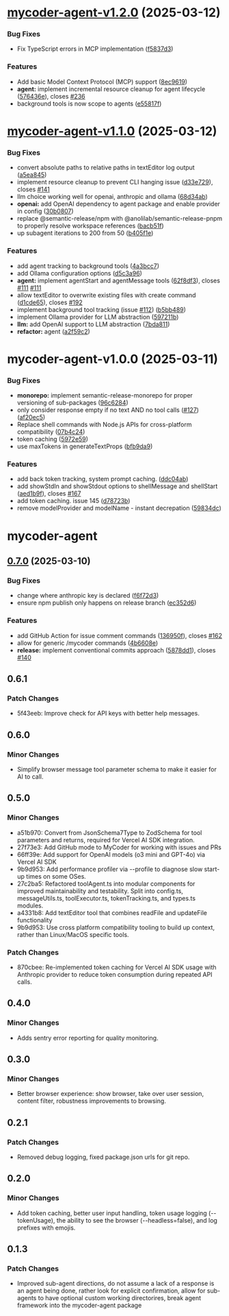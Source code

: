 # [mycoder-agent-v1.2.0](https://github.com/drivecore/mycoder/compare/mycoder-agent-v1.1.0...mycoder-agent-v1.2.0) (2025-03-12)


### Bug Fixes

* Fix TypeScript errors in MCP implementation ([f5837d3](https://github.com/drivecore/mycoder/commit/f5837d3a5dd219efc8e1d811e467f4bb695a1d94))


### Features

* Add basic Model Context Protocol (MCP) support ([8ec9619](https://github.com/drivecore/mycoder/commit/8ec9619c3cc63df8f14222762f5da0bcabe273a5))
* **agent:** implement incremental resource cleanup for agent lifecycle ([576436e](https://github.com/drivecore/mycoder/commit/576436ef2c7c5f234f088b7dba2e7fd65590738f)), closes [#236](https://github.com/drivecore/mycoder/issues/236)
* background tools is now scope to agents ([e55817f](https://github.com/drivecore/mycoder/commit/e55817f32b373fdbff8bb1ac90105b272044d33f))

# [mycoder-agent-v1.1.0](https://github.com/drivecore/mycoder/compare/mycoder-agent-v1.0.0...mycoder-agent-v1.1.0) (2025-03-12)

### Bug Fixes

- convert absolute paths to relative paths in textEditor log output ([a5ea845](https://github.com/drivecore/mycoder/commit/a5ea845c32bc569cda4330f59f1bf1553a236aea))
- implement resource cleanup to prevent CLI hanging issue ([d33e729](https://github.com/drivecore/mycoder/commit/d33e7298686a30661ee8b36f2fdffb16f5f3da71)), closes [#141](https://github.com/drivecore/mycoder/issues/141)
- llm choice working well for openai, anthropic and ollama ([68d34ab](https://github.com/drivecore/mycoder/commit/68d34abf8a73ed533a072359ce334a9364753425))
- **openai:** add OpenAI dependency to agent package and enable provider in config ([30b0807](https://github.com/drivecore/mycoder/commit/30b0807d4f3ecdd24f53b7ee4160645a4ed10444))
- replace @semantic-release/npm with @anolilab/semantic-release-pnpm to properly resolve workspace references ([bacb51f](https://github.com/drivecore/mycoder/commit/bacb51f637f2b2d3b1039bdfdbd33e3d704b6cde))
- up subagent iterations to 200 from 50 ([b405f1e](https://github.com/drivecore/mycoder/commit/b405f1e6d62eb5304dc1aa6c0ff28dc49dc67dce))

### Features

- add agent tracking to background tools ([4a3bcc7](https://github.com/drivecore/mycoder/commit/4a3bcc72f27af5fdbeeb407a748d5ecf3b7faed5))
- add Ollama configuration options ([d5c3a96](https://github.com/drivecore/mycoder/commit/d5c3a96ce9463c98504c2a346796400df36bf3b0))
- **agent:** implement agentStart and agentMessage tools ([62f8df3](https://github.com/drivecore/mycoder/commit/62f8df3dd083e2838c97ce89112f390461550ee6)), closes [#111](https://github.com/drivecore/mycoder/issues/111) [#111](https://github.com/drivecore/mycoder/issues/111)
- allow textEditor to overwrite existing files with create command ([d1cde65](https://github.com/drivecore/mycoder/commit/d1cde65df65bfcca288a47f14eedf5ad5939ed37)), closes [#192](https://github.com/drivecore/mycoder/issues/192)
- implement background tool tracking (issue [#112](https://github.com/drivecore/mycoder/issues/112)) ([b5bb489](https://github.com/drivecore/mycoder/commit/b5bb48981791acda74ee46b93d2d85e27e93a538))
- implement Ollama provider for LLM abstraction ([597211b](https://github.com/drivecore/mycoder/commit/597211b90e43c4d52969eb5994d393c15d85ec97))
- **llm:** add OpenAI support to LLM abstraction ([7bda811](https://github.com/drivecore/mycoder/commit/7bda811658e15b8dd41135cd9b2b90e9ea925e15))
- **refactor:** agent ([a2f59c2](https://github.com/drivecore/mycoder/commit/a2f59c2f51643a44d6e1ff0c16b319deb1adc3f2))

# mycoder-agent-v1.0.0 (2025-03-11)

### Bug Fixes

- **monorepo:** implement semantic-release-monorepo for proper versioning of sub-packages ([96c6284](https://github.com/drivecore/mycoder/commit/96c62848fbc3a4c1c591f3fd6202486e6461c4f2))
- only consider response empty if no text AND no tool calls ([#127](https://github.com/drivecore/mycoder/issues/127)) ([af20ec5](https://github.com/drivecore/mycoder/commit/af20ec54468afed49632306fe553b307ab3c4ba5))
- Replace shell commands with Node.js APIs for cross-platform compatibility ([07b4c24](https://github.com/drivecore/mycoder/commit/07b4c24fa17d19c468a76404a367f6afc0005517))
- token caching ([5972e59](https://github.com/drivecore/mycoder/commit/5972e59ab572040e564d1756ab8a5625215e14dc))
- use maxTokens in generateTextProps ([bfb9da9](https://github.com/drivecore/mycoder/commit/bfb9da9804d61840344e93cc5bea809e8e16f2ec))

### Features

- add back token tracking, system prompt caching. ([ddc04ab](https://github.com/drivecore/mycoder/commit/ddc04ab0778eb2f571897e825c8d8ba17651db09))
- add showStdIn and showStdout options to shellMessage and shellStart ([aed1b9f](https://github.com/drivecore/mycoder/commit/aed1b9f6ba489da19f2170c136861a7c80ad6e33)), closes [#167](https://github.com/drivecore/mycoder/issues/167)
- add token caching. issue 145 ([d78723b](https://github.com/drivecore/mycoder/commit/d78723bb6d0514110088caf7009e196e3f79769e))
- remove modelProvider and modelName - instant decrepation ([59834dc](https://github.com/drivecore/mycoder/commit/59834dcf932051a5c75624bd6f6ab12254f43769))

# mycoder-agent

## [0.7.0](https://github.com/drivecore/mycoder/compare/v0.6.1...v0.7.0) (2025-03-10)

### Bug Fixes

- change where anthropic key is declared ([f6f72d3](https://github.com/drivecore/mycoder/commit/f6f72d3bc18a65fc775151cd375398aba230a06f))
- ensure npm publish only happens on release branch ([ec352d6](https://github.com/drivecore/mycoder/commit/ec352d6956c717726ef388a07d88372c12b634a6))

### Features

- add GitHub Action for issue comment commands ([136950f](https://github.com/drivecore/mycoder/commit/136950f4bd6d14e544bbd415ed313f7842a9b9a2)), closes [#162](https://github.com/drivecore/mycoder/issues/162)
- allow for generic /mycoder commands ([4b6608e](https://github.com/drivecore/mycoder/commit/4b6608e0b8e5f408eb5f12fe891657a5fb25bdb4))
- **release:** implement conventional commits approach ([5878dd1](https://github.com/drivecore/mycoder/commit/5878dd1a56004eb8a994d40416d759553b022eb8)), closes [#140](https://github.com/drivecore/mycoder/issues/140)

## 0.6.1

### Patch Changes

- 5f43eeb: Improve check for API keys with better help messages.

## 0.6.0

### Minor Changes

- Simplify browser message tool parameter schema to make it easier for AI to call.

## 0.5.0

### Minor Changes

- a51b970: Convert from JsonSchema7Type to ZodSchema for tool parameters and returns, required for Vercel AI SDK integration.
- 27f73e3: Add GitHub mode to MyCoder for working with issues and PRs
- 66ff39e: Add support for OpenAI models (o3 mini and GPT-4o) via Vercel AI SDK
- 9b9d953: Add performance profiler via --profile to diagnose slow start-up times on some OSes.
- 27c2ba5: Refactored toolAgent.ts into modular components for improved maintainability and testability. Split into config.ts, messageUtils.ts, toolExecutor.ts, tokenTracking.ts, and types.ts modules.
- a4331b8: Add textEditor tool that combines readFile and updateFile functionality
- 9b9d953: Use cross platform compatibility tooling to build up context, rather than Linux/MacOS specific tools.

### Patch Changes

- 870cbee: Re-implemented token caching for Vercel AI SDK usage with Anthropic provider to reduce token consumption during repeated API calls.

## 0.4.0

### Minor Changes

- Adds sentry error reporting for quality monitoring.

## 0.3.0

### Minor Changes

- Better browser experience: show browser, take over user session, content filter, robustness improvements to browsing.

## 0.2.1

### Patch Changes

- Removed debug logging, fixed package.json urls for git repo.

## 0.2.0

### Minor Changes

- Add token caching, better user input handling, token usage logging (--tokenUsage), the ability to see the browser (--headless=false), and log prefixes with emojis.

## 0.1.3

### Patch Changes

- Improved sub-agent directions, do not assume a lack of a response is an agent being done, rather look for explicit confirmation, allow for sub-agents to have optional custom working directorires, break agent framework into the mycoder-agent package
